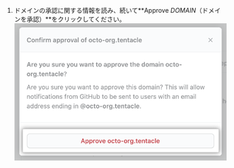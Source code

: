 1. ドメインの承認に関する情報を読み、続いて**Approve _DOMAIN_（ドメインを承認）**をクリックしてください。 ![確認ダイアログの"ドメインの承認"ボタン](/assets/images/help/organizations/domains-approve-domain.png)

